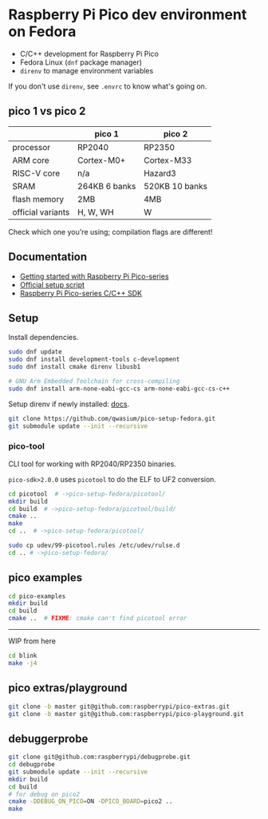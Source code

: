 # Raspberry Pi Pico dev environment on Fedora

- C/C++ development for Raspberry Pi Pico
- Fedora Linux (`dnf` package manager)
- `direnv` to manage environment variables

If you don't use `direnv`, see `.envrc` to know what's going on.

## pico 1 vs pico 2

|              | pico 1        | pico 2 |
| ------------ | ------------- | ------ |
| processor    | RP2040        | RP2350 |
| ARM core     | Cortex-M0+    | Cortex-M33 |
| RISC-V core  | n/a           | Hazard3 |
| SRAM         | 264KB 6 banks | 520KB 10 banks |
| flash memory | 2MB           | 4MB |
| official variants | H, W, WH | W |

Check which one you're using; compilation flags are different!

## Documentation

- [Getting started with Raspberry Pi Pico-series](https://datasheets.raspberrypi.com/pico/getting-started-with-pico.pdf)
- [Official setup script](https://github.com/raspberrypi/pico-setup/blob/master/pico_setup.sh)
- [Raspberry Pi Pico-series C/C++ SDK](https://rptl.io/pico-c-sdk)

## Setup

Install dependencies.

```bash
sudo dnf update
sudo dnf install development-tools c-development
sudo dnf install cmake direnv libusb1

# GNU Arm Embedded Toolchain for cross-compiling
sudo dnf install arm-none-eabi-gcc-cs arm-none-eabi-gcc-cs-c++ 
```

Setup direnv if newly installed: [docs](https://direnv.net/).

```bash
git clone https://github.com/qwasium/pico-setup-fedora.git
git submodule update --init --recursive
```

### pico-tool

CLI tool for working with RP2040/RP2350 binaries.

`pico-sdk>2.0.0` uses `picotool` to do the ELF to UF2 conversion.

```bash
cd picotool  # ->pico-setup-fedora/picotool/
mkdir build
cd build  # ->pico-setup-fedora/picotool/build/
cmake ..
make
cd ..  # ->pico-setup-fedora/picotool/

sudo cp udev/99-picotool.rules /etc/udev/rulse.d
cd .. # ->pico-setup-fedora/
```

## pico examples

```bash
cd pico-examples
mkdir build
cd build
cmake ..  # FIXME: cmake can't find picotool error
```

---

WIP from here

```bash
cd blink
make -j4
```

## pico extras/playground

```bash
git clone -b master git@github.com:raspberrypi/pico-extras.git
git clone -b master git@github.com:raspberrypi/pico-playground.git
```

## debuggerprobe

```bash
git clone git@github.com:raspberrypi/debugprobe.git
cd debugprobe
git submodule update --init --recursive
mkdir build
cd build
# for debug on pico2
cmake -DDEBUG_ON_PICO=ON -DPICO_BOARD=pico2 ..
make
```

